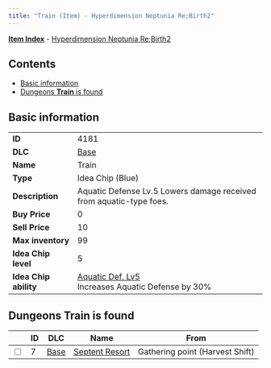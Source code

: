 ```yaml
---
title: "Train (Item) - Hyperdimension Neptunia Re;Birth2"
---
```


[**Item Index**](/neptunia/rb2/item/index.html) - [Hyperdimension Neptunia Re;Birth2](/neptunia/rb2)

## Contents

- [Basic information](#basic-information)
- [Dungeons **Train** is found](#dungeons-train-is-found)

## Basic information

|   |   |
| -- | -- |
| **ID** | 4181 |
| **DLC** | [Base](/neptunia/rb2/dlc/0-base.html) |
| **Name** | Train |
| **Type** | Idea Chip (Blue) |
| **Description** | Aquatic Defense Lv.5 Lowers damage received from aquatic-type foes. |
| **Buy Price** | 0 |
| **Sell Price** | 10 |
| **Max inventory** | 99 |
| **Idea Chip level** | 5 |
| **Idea Chip ability** | [Aquatic Def. Lv5](/neptunia/rb2/ability/0-9580-aquatic-def-lv5.html)<br />Increases Aquatic Defense by 30% |

## Dungeons **Train** is found

|    | ID | DLC | Name | From |
| -- | -- | --- | ---- | ---- |
| <input type="checkbox" id="rb2-dungeon-0-7" class="trackbox" /> | 7 | [Base](/neptunia/rb2/dlc/0-base.html) | [Septent Resort](/neptunia/rb2/dungeon/0-7-septent-resort.html) | Gathering point (Harvest Shift) |